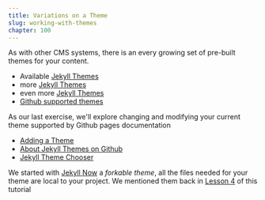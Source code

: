 ```yaml
---
title: Variations on a Theme
slug: working-with-themes
chapter: 100
---
```

As with other CMS systems,  there is an every growing set of pre-built
themes for your content.
* Available [Jekyll Themes](http://jekyllthemes.org/)
* more [Jekyll Themes](https://jekyllthemes.io/)
* even more [Jekyll Themes](http://themes.jekyllrc.org/)
* [Github supported themes](https://pages.github.com/themes/)

As our last exercise,  we'll explore changing and modifying your current theme
supported by Github pages documentation
* [Adding a Theme](https://help.github.com/articles/adding-a-jekyll-theme-to-your-github-pages-site/)
* [About Jekyll Themes on Github](https://help.github.com/articles/about-jekyll-themes-on-github/)
* [Jekyll Theme Chooser](https://help.github.com/articles/adding-a-jekyll-theme-to-your-github-pages-site-with-the-jekyll-theme-chooser/)


We started with [Jekyll Now]() a *forkable theme*, all the files needed for your
theme are local to your project.  We mentioned them back in [Lesson 4](jekyll-conventions-review)
of this tutorial
